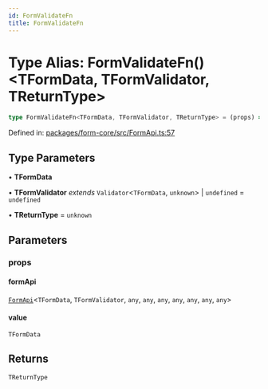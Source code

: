 ```yaml
---
id: FormValidateFn
title: FormValidateFn
---
```


# Type Alias: FormValidateFn()\<TFormData, TFormValidator, TReturnType\>

```ts
type FormValidateFn<TFormData, TFormValidator, TReturnType> = (props) => TReturnType;
```

Defined in: [packages/form-core/src/FormApi.ts:57](https://github.com/TanStack/form/blob/main/packages/form-core/src/FormApi.ts#L57)

## Type Parameters

• **TFormData**

• **TFormValidator** *extends* `Validator`\<`TFormData`, `unknown`\> \| `undefined` = `undefined`

• **TReturnType** = `unknown`

## Parameters

### props

#### formApi

[`FormApi`](../classes/formapi.md)\<`TFormData`, `TFormValidator`, `any`, `any`, `any`, `any`, `any`, `any`, `any`\>

#### value

`TFormData`

## Returns

`TReturnType`
